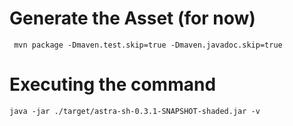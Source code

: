 
# Generate the Asset (for now)

```
 mvn package -Dmaven.test.skip=true -Dmaven.javadoc.skip=true
```

# Executing the command

```
java -jar ./target/astra-sh-0.3.1-SNAPSHOT-shaded.jar -v
```
 

